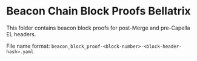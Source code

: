 # Beacon Chain Block Proofs Bellatrix

This folder contains beacon block proofs for post-Merge and pre-Capella EL headers.

File name format: `beacon_block_proof-<block-number>-<block-header-hash>.yaml`
